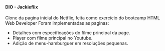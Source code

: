 #### DIO - Jackieflix

Clone da pagina inicial do Netflix, feita como exercício do bootcamp HTML Web Developer
Foram implementadas as paginas:

- Detalhes com especificações do filme principal da page.
- Player com filme principal no Youtube.
- Adição de menu-hamburguer em resoluções pequenas.
